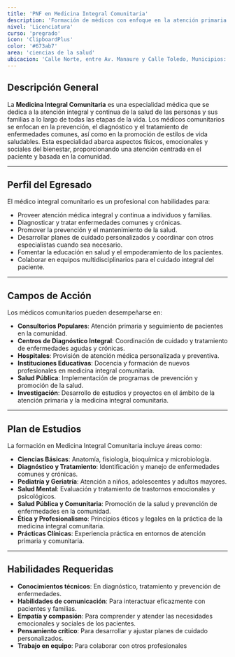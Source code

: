 ```yaml
---
title: 'PNF en Medicina Integral Comunitaria'
description: 'Formación de médicos con enfoque en la atención primaria y comunitaria.'
nivel: 'Licenciatura'
curso: 'pregrado'
icon: 'ClipboardPlus'
color: '#673ab7'
area: 'ciencias de la salud'
ubicacion: 'Calle Norte, entre Av. Manaure y Calle Toledo, Municipios: Mauroa, Colina, Petit, San Francisco, Monseñor Iturriza, Silva, Democracia, Federación, Carirubana, Dabajuro'
---
```


## Descripción General
La **Medicina Integral Comunitaria** es una especialidad médica que se dedica a la atención integral y continua de la salud de las personas y sus familias a lo largo de todas las etapas de la vida. Los médicos comunitarios se enfocan en la prevención, el diagnóstico y el tratamiento de enfermedades comunes, así como en la promoción de estilos de vida saludables. Esta especialidad abarca aspectos físicos, emocionales y sociales del bienestar, proporcionando una atención centrada en el paciente y basada en la comunidad.

---

## Perfil del Egresado
El médico integral comunitario es un profesional con habilidades para:
- Proveer atención médica integral y continua a individuos y familias.
- Diagnosticar y tratar enfermedades comunes y crónicas.
- Promover la prevención y el mantenimiento de la salud.
- Desarrollar planes de cuidado personalizados y coordinar con otros especialistas cuando sea necesario.
- Fomentar la educación en salud y el empoderamiento de los pacientes.
- Colaborar en equipos multidisciplinarios para el cuidado integral del paciente.

---

## Campos de Acción
Los médicos comunitarios pueden desempeñarse en:
- **Consultorios Populares**: Atención primaria y seguimiento de pacientes en la comunidad.
- **Centros de Diagnóstico Integral**: Coordinación de cuidado y tratamiento de enfermedades agudas y crónicas.
- **Hospitales**: Provisión de atención médica personalizada y preventiva.
- **Instituciones Educativas**: Docencia y formación de nuevos profesionales en medicina integral comunitaria.
- **Salud Pública**: Implementación de programas de prevención y promoción de la salud.
- **Investigación**: Desarrollo de estudios y proyectos en el ámbito de la atención primaria y la medicina integral comunitaria.

---

## Plan de Estudios
La formación en Medicina Integral Comunitaria incluye áreas como:
- **Ciencias Básicas**: Anatomía, fisiología, bioquímica y microbiología.
- **Diagnóstico y Tratamiento**: Identificación y manejo de enfermedades comunes y crónicas.
- **Pediatría y Geriatría**: Atención a niños, adolescentes y adultos mayores.
- **Salud Mental**: Evaluación y tratamiento de trastornos emocionales y psicológicos.
- **Salud Pública y Comunitaria**: Promoción de la salud y prevención de enfermedades en la comunidad.
- **Ética y Profesionalismo**: Principios éticos y legales en la práctica de la medicina integral comunitaria.
- **Prácticas Clínicas**: Experiencia práctica en entornos de atención primaria y comunitaria.

---

## Habilidades Requeridas
- **Conocimientos técnicos**: En diagnóstico, tratamiento y prevención de enfermedades.
- **Habilidades de comunicación**: Para interactuar eficazmente con pacientes y familias.
- **Empatía y compasión**: Para comprender y atender las necesidades emocionales y sociales de los pacientes.
- **Pensamiento crítico**: Para desarrollar y ajustar planes de cuidado personalizados.
- **Trabajo en equipo**: Para colaborar con otros profesionales
